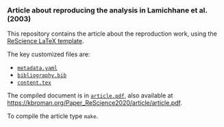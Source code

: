 ### Article about reproducing the analysis in Lamichhane et al. (2003)

This repository contains the article about the reproduction work,
using the [ReScience LaTeX template](https://github.com/rescience/template).

The key customized files are:

- [`metadata.yaml`](metadata.yaml)
- [`bibliography.bib`](bibliography.bib)
- [`content.tex`](content.tex)

The compiled document is in [`article.pdf`](article.pdf),
also available at
<https://kbroman.org/Paper_ReScience2020/article/article.pdf>.

To compile the article type `make`.
